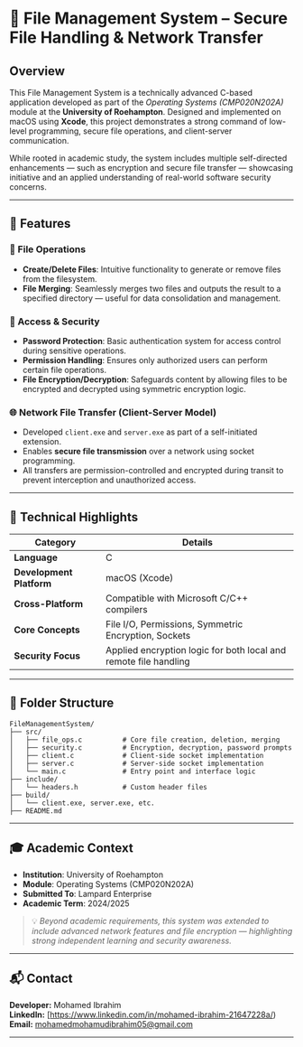 # 📁 File Management System – Secure File Handling & Network Transfer

## Overview

This File Management System is a technically advanced C-based application developed as part of the *Operating Systems (CMP020N202A)* module at the **University of Roehampton**. Designed and implemented on macOS using **Xcode**, this project demonstrates a strong command of low-level programming, secure file operations, and client-server communication. 

While rooted in academic study, the system includes multiple self-directed enhancements — such as encryption and secure file transfer — showcasing initiative and an applied understanding of real-world software security concerns.

---

## 🚀 Features

### 🔧 File Operations
- **Create/Delete Files**: Intuitive functionality to generate or remove files from the filesystem.
- **File Merging**: Seamlessly merges two files and outputs the result to a specified directory — useful for data consolidation and management.

### 🔐 Access & Security
- **Password Protection**: Basic authentication system for access control during sensitive operations.
- **Permission Handling**: Ensures only authorized users can perform certain file operations.
- **File Encryption/Decryption**: Safeguards content by allowing files to be encrypted and decrypted using symmetric encryption logic.

### 🌐 Network File Transfer (Client-Server Model)
- Developed `client.exe` and `server.exe` as part of a self-initiated extension.
- Enables **secure file transmission** over a network using socket programming.
- All transfers are permission-controlled and encrypted during transit to prevent interception and unauthorized access.

---

## 🧠 Technical Highlights

| Category            | Details                                             |
|---------------------|-----------------------------------------------------|
| **Language**         | C                                                   |
| **Development Platform** | macOS (Xcode)                               |
| **Cross-Platform**   | Compatible with Microsoft C/C++ compilers          |
| **Core Concepts**    | File I/O, Permissions, Symmetric Encryption, Sockets |
| **Security Focus**   | Applied encryption logic for both local and remote file handling |

---

## 📁 Folder Structure

```
FileManagementSystem/
├── src/
│   ├── file_ops.c          # Core file creation, deletion, merging
│   ├── security.c          # Encryption, decryption, password prompts
│   ├── client.c            # Client-side socket implementation
│   ├── server.c            # Server-side socket implementation
│   └── main.c              # Entry point and interface logic
├── include/
│   └── headers.h           # Custom header files
├── build/
│   └── client.exe, server.exe, etc.
├── README.md
```

---

## 🎓 Academic Context

- **Institution**: University of Roehampton  
- **Module**: Operating Systems (CMP020N202A)  
- **Submitted To**: Lampard Enterprise  
- **Academic Term**: 2024/2025  

> 💡 *Beyond academic requirements, this system was extended to include advanced network features and file encryption — highlighting strong independent learning and security awareness.*

---

## 📬 Contact

**Developer:** Mohamed Ibrahim  
**LinkedIn:** [https://www.linkedin.com/in/mohamed-ibrahim-21647228a/)  
**Email:** mohamedmohamudibrahim05@gmail.com

---
